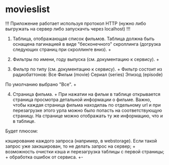 # movieslist

!!! Приложение работает используя протокол HTTP (нужно либо выгружать на сервер либо запускачть через localhost) !!!

1. Таблица, отображающая список фильмов.
Таблица должна быть оснащена пагинацией в виде "бесконечного" скроллинга (догрузка следующих страниц при скроллинге вниз). +

2. Фильтры по имени, году выпуска (см. документацию к сервису). +

3. Фильтр по типу (см. документацию к сервису). +
Фильтр состоит из радиобаттонов:
Все 
Фильм (movie)
Сериал (series)
Эпизод (episode)

По умолчанию выбрано "Все". +

4. Страница фильма. +
При нажатии на фильм в таблице открывается страница просмотра детальной информации о фильме.
Важно, чтобы каждая страница фильма находилаь по отдельному url и при перезагрузке этого урла можно было попасть на соответствующую страницу.
На странице можно отображать ту же информацию, что и в таблице.


Будет плюсом:

кэширование каждого запроса (например, в webstorage). Если такой запрос уже закэширован, то не делать запрос на сервер; +
возможность очистки кэша и перезагрузка таблицы с первой страницы; +
обработка ошибок от сервиса. +-
